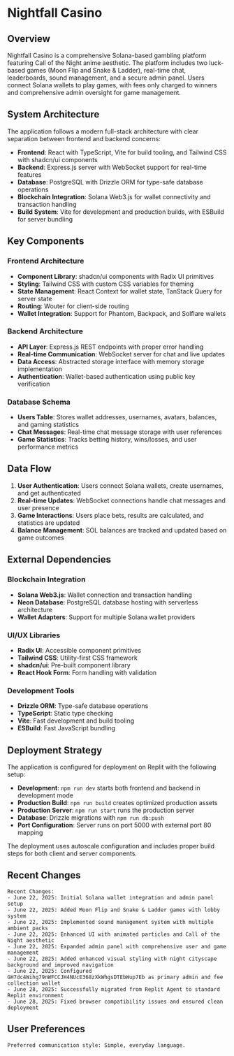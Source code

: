 # Nightfall Casino

## Overview

Nightfall Casino is a comprehensive Solana-based gambling platform featuring Call of the Night anime aesthetic. The platform includes two luck-based games (Moon Flip and Snake & Ladder), real-time chat, leaderboards, sound management, and a secure admin panel. Users connect Solana wallets to play games, with fees only charged to winners and comprehensive admin oversight for game management.

## System Architecture

The application follows a modern full-stack architecture with clear separation between frontend and backend concerns:

- **Frontend**: React with TypeScript, Vite for build tooling, and Tailwind CSS with shadcn/ui components
- **Backend**: Express.js server with WebSocket support for real-time features
- **Database**: PostgreSQL with Drizzle ORM for type-safe database operations
- **Blockchain Integration**: Solana Web3.js for wallet connectivity and transaction handling
- **Build System**: Vite for development and production builds, with ESBuild for server bundling

## Key Components

### Frontend Architecture
- **Component Library**: shadcn/ui components with Radix UI primitives
- **Styling**: Tailwind CSS with custom CSS variables for theming
- **State Management**: React Context for wallet state, TanStack Query for server state
- **Routing**: Wouter for client-side routing
- **Wallet Integration**: Support for Phantom, Backpack, and Solflare wallets

### Backend Architecture
- **API Layer**: Express.js REST endpoints with proper error handling
- **Real-time Communication**: WebSocket server for chat and live updates
- **Data Access**: Abstracted storage interface with memory storage implementation
- **Authentication**: Wallet-based authentication using public key verification

### Database Schema
- **Users Table**: Stores wallet addresses, usernames, avatars, balances, and gaming statistics
- **Chat Messages**: Real-time chat message storage with user references
- **Game Statistics**: Tracks betting history, wins/losses, and user performance metrics

## Data Flow

1. **User Authentication**: Users connect Solana wallets, create usernames, and get authenticated
2. **Real-time Updates**: WebSocket connections handle chat messages and user presence
3. **Game Interactions**: Users place bets, results are calculated, and statistics are updated
4. **Balance Management**: SOL balances are tracked and updated based on game outcomes

## External Dependencies

### Blockchain Integration
- **Solana Web3.js**: Wallet connection and transaction handling
- **Neon Database**: PostgreSQL database hosting with serverless architecture
- **Wallet Adapters**: Support for multiple Solana wallet providers

### UI/UX Libraries
- **Radix UI**: Accessible component primitives
- **Tailwind CSS**: Utility-first CSS framework
- **shadcn/ui**: Pre-built component library
- **React Hook Form**: Form handling with validation

### Development Tools
- **Drizzle ORM**: Type-safe database operations
- **TypeScript**: Static type checking
- **Vite**: Fast development and build tooling
- **ESBuild**: Fast JavaScript bundling

## Deployment Strategy

The application is configured for deployment on Replit with the following setup:

- **Development**: `npm run dev` starts both frontend and backend in development mode
- **Production Build**: `npm run build` creates optimized production assets
- **Production Server**: `npm run start` runs the production server
- **Database**: Drizzle migrations with `npm run db:push`
- **Port Configuration**: Server runs on port 5000 with external port 80 mapping

The deployment uses autoscale configuration and includes proper build steps for both client and server components.

## Recent Changes

```
Recent Changes:
- June 22, 2025: Initial Solana wallet integration and admin panel setup
- June 22, 2025: Added Moon Flip and Snake & Ladder games with lobby system
- June 22, 2025: Implemented sound management system with multiple ambient packs
- June 22, 2025: Enhanced UI with animated particles and Call of the Night aesthetic
- June 22, 2025: Expanded admin panel with comprehensive user and game management
- June 22, 2025: Added enhanced visual styling with night cityscape background and improved navigation
- June 22, 2025: Configured GH7dc4Wihg79nWFCCJH4NUcE368zXkWhgsDTEbWup7Eb as primary admin and fee collection wallet
- June 28, 2025: Successfully migrated from Replit Agent to standard Replit environment
- June 28, 2025: Fixed browser compatibility issues and ensured clean deployment
```

## User Preferences

```
Preferred communication style: Simple, everyday language.
```